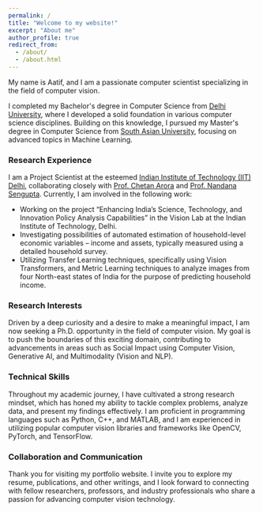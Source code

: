 ```yaml
---
permalink: /
title: "Welcome to my website!"
excerpt: "About me"
author_profile: true
redirect_from: 
  - /about/
  - /about.html
---
```



My name is Aatif, and I am a passionate computer scientist specializing in the field of computer vision.

I completed my Bachelor's degree in Computer Science from [Delhi University](https://www.du.ac.in/), where I developed a solid foundation in various computer science disciplines. Building on this knowledge, I pursued my Master's degree in Computer Science from [South Asian University](https://sau.int/), focusing on advanced topics in Machine Learning.

### Research Experience

I am a Project Scientist at the esteemed [Indian Institute of Technology (IIT) Delhi](https://home.iitd.ac.in/), collaborating closely with [Prof. Chetan Arora](https://www.cse.iitd.ac.in/~chetan/) and [Prof. Nandana Sengupta](https://spp.iitd.ac.in/faculty-profile/5). Currently, I am involved in the following work:

- Working on the project “Enhancing India’s Science, Technology, and Innovation Policy Analysis Capabilities” in the Vision Lab at the Indian Institute of Technology, Delhi.
- Investigating possibilities of automated estimation of household-level economic variables – income and assets, typically measured using a detailed household survey.
- Utilizing Transfer Learning techniques, specifically using Vision Transformers, and Metric Learning techniques to analyze images from four North-east states of India for the purpose of predicting household income.



### Research Interests

Driven by a deep curiosity and a desire to make a meaningful impact, I am now seeking a Ph.D. opportunity in the field of computer vision. My goal is to push the boundaries of this exciting domain, contributing to advancements in areas such as Social Impact using Computer Vision, Generative AI, and Multimodality (Vision and NLP).

### Technical Skills

Throughout my academic journey, I have cultivated a strong research mindset, which has honed my ability to tackle complex problems, analyze data, and present my findings effectively. I am proficient in programming languages such as Python, C++, and MATLAB, and I am experienced in utilizing popular computer vision libraries and frameworks like OpenCV, PyTorch, and TensorFlow.

### Collaboration and Communication

Thank you for visiting my portfolio website. I invite you to explore my resume, publications, and other writings, and I look forward to connecting with fellow researchers, professors, and industry professionals who share a passion for advancing computer vision technology.
